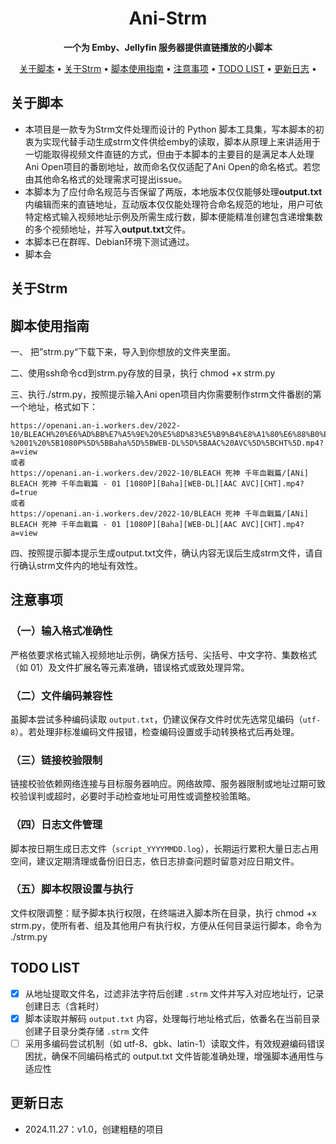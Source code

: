 <div align="center">

# Ani-Strm

**一个为 Emby、Jellyfin 服务器提供直链播放的小脚本** 


[关于脚本](#关于脚本) •
[关于Strm](#关于Strm) •
[脚本使用指南](#脚本使用指南) •
[注意事项](#注意事项) •
[TODO LIST](#todo-list) •
[更新日志](#更新日志) •

</div>

## 关于脚本
- 本项目是一款专为Strm文件处理而设计的 Python 脚本工具集，写本脚本的初衷为实现代替手动生成strm文件供给emby的读取，脚本从原理上来讲适用于一切能取得视频文件直链的方式，但由于本脚本的主要目的是满足本人处理Ani Open项目的番剧地址，故而命名仅仅适配了Ani Open的命名格式。若您由其他命名格式的处理需求可提出issue。
- 本脚本为了应付命名规范与否保留了两版，本地版本仅仅能够处理**output.txt** 内编辑而来的直链地址，互动版本仅仅能处理符合命名规范的地址，用户可依特定格式输入视频地址示例及所需生成行数，脚本便能精准创建包含递增集数的多个视频地址，并写入**output.txt**文件。
- 本脚本已在群晖、Debian环境下测试通过。
- 脚本会

## 关于Strm


## 脚本使用指南
一、 把”strm.py“下载下来，导入到你想放的文件夹里面。

二、使用ssh命令cd到strm.py存放的目录，执行 chmod +x strm.py

三、执行./strm.py，按照提示输入Ani open项目内你需要制作strm文件番剧的第一个地址，格式如下：
```
https://openani.an-i.workers.dev/2022-10/BLEACH%20%E6%AD%BB%E7%A5%9E%20%E5%8D%83%E5%B9%B4%E8%A1%80%E6%88%B0%E7%AF%87/%5BANi%5D%20BLEACH%20%E6%AD%BB%E7%A5%9E%20%E5%8D%83%E5%B9%B4%E8%A1%80%E6%88%B0%E7%AF%87%20-%2001%20%5B1080P%5D%5BBaha%5D%5BWEB-DL%5D%5BAAC%20AVC%5D%5BCHT%5D.mp4?a=view
或者
https://openani.an-i.workers.dev/2022-10/BLEACH 死神 千年血戰篇/[ANi] BLEACH 死神 千年血戰篇 - 01 [1080P][Baha][WEB-DL][AAC AVC][CHT].mp4?d=true
或者
https://openani.an-i.workers.dev/2022-10/BLEACH 死神 千年血戰篇/[ANi] BLEACH 死神 千年血戰篇 - 01 [1080P][Baha][WEB-DL][AAC AVC][CHT].mp4?a=view
```
四、按照提示脚本提示生成output.txt文件，确认内容无误后生成strm文件，请自行确认strm文件内的地址有效性。

## 注意事项
### （一）输入格式准确性
严格依要求格式输入视频地址示例，确保方括号、尖括号、中文字符、集数格式（如 01）及文件扩展名等元素准确，错误格式或致处理异常。

### （二）文件编码兼容性
虽脚本尝试多种编码读取 `output.txt`，仍建议保存文件时优先选常见编码（`utf-8`）。若处理非标准编码文件报错，检查编码设置或手动转换格式后再处理。

### （三）链接校验限制
链接校验依赖网络连接与目标服务器响应。网络故障、服务器限制或地址过期可致校验误判或超时，必要时手动检查地址可用性或调整校验策略。

### （四）日志文件管理
脚本按日期生成日志文件（`script_YYYYMMDD.log`），长期运行累积大量日志占用空间，建议定期清理或备份旧日志，依日志排查问题时留意对应日期文件。 

### （五）脚本权限设置与执行
文件权限调整：赋予脚本执行权限，在终端进入脚本所在目录，执行 chmod +x strm.py，使所有者、组及其他用户有执行权，方便从任何目录运行脚本，命令为 ./strm.py

## TODO LIST
- [x] 从地址提取文件名，过滤非法字符后创建 `.strm` 文件并写入对应地址行，记录创建日志（含耗时）
- [x] 脚本读取并解码 `output.txt` 内容，处理每行地址格式后，依番名在当前目录创建子目录分类存储 `.strm` 文件
- [ ] 采用多编码尝试机制（如 utf-8、gbk、latin-1）读取文件，有效规避编码错误困扰，确保不同编码格式的 output.txt 文件皆能准确处理，增强脚本通用性与适应性

## 更新日志
- 2024.11.27：v1.0，创建粗糙的项目
